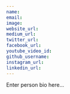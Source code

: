 ```yaml
---
name:
email:
image:
website_url:
medium_url:
twitter_url:
facebook_url:
youtube_video_id:
github_username:
instagram_url:
linkedin_url:
---
```


Enter person bio here...
